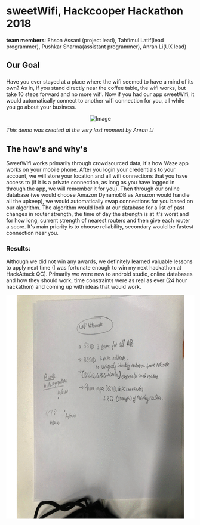 # sweetWifi, Hackcooper Hackathon 2018

**team members**: Ehson Assani (project lead), Tahfimul Latif(lead programmer), Pushkar Sharma(assistant programmer), Anran Li(UX lead)

## Our Goal


### 
Have you ever stayed at a place where the wifi seemed to have a mind of its own?  As in, if you stand directly near the coffee table, the wifi works, but take 10 steps forward and no more wifi.  Now if you had our app sweetWifi, it would automatically connect to another wifi connection for you, all while you go about your business.

<p align="center">
    <img src="demo.gif" alt="Image" width="270" height="470" />
</p>

*This demo was created at the very last moment by Anran Li*


## The how's and why's
SweetWifi works primarily through crowdsourced data, it's how Waze app works on your mobile phone.  After you login your credentials to your account, we will store your location and all wifi connections that you have access to (if it is a private connection, as long as you have logged in through the app, we will remember it for you).  Then through our online database (we would choose Amazon DynamoDB as Amazon would handle all the upkeep), we would automatically swap connections for you based on our algorithm.  The algorithm would look at our database for a list of past changes in router strength, the time of day the strength is at it's worst and for how long, current strength of nearest routers and then give each router a score.  It's main priority is to choose reliability, secondary would be fastest connection near you.

### Results:

Although we did not win any awards, we definitely learned valuable lessons to apply next time (I was fortunate enough to win my next hackathon at HackAttack QC).  Primarily we were new to android studio, online databases and how they should work, time constraints were as real as ever (24 hour hackathon) and coming up with ideas that would work.

<p align="center">
    <img src="Gif2.gif" alt="Image" width="800" height="600" />
</p>





